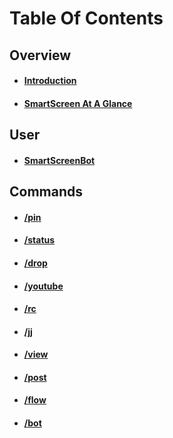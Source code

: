 # Table Of Contents




## Overview
 
 * #### [Introduction](/README.md)
 * #### [SmartScreen At A Glance](/overview/preface.md)
 



## User
 
 * #### [SmartScreenBot](/user/ssbot.md)
 
 
 
 
## Commands
 
 * #### [/pin](/pin.md)
 * #### [/status](/status.md)
 * #### [/drop](/drop.md)
 * #### [/youtube](yutub.md)
 * #### [/rc](rc.md)
 * #### [/jj](jj.md)
 * #### [/view](view.md)
 * #### [/post](post.md)
 * #### [/flow](flow.md)
 * #### [/bot](bot.md)
